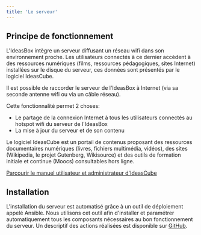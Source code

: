 ```yaml
---
title: 'Le serveur'
---
```


## Principe de fonctionnement

L'IdeasBox intègre un serveur diffusant un réseau wifi dans son environnement proche. Les utilisateurs connectés à ce dernier accèdent à des ressources numériques \(films, ressources pédagogiques, sites Internet\) installées sur le disque du serveur, ces données sont présentés par le logiciel IdeasCube.

Il est possible de raccorder le serveur de l'IdeasBox à Internet \(via sa seconde antenne wifi ou via un câble réseau\).

Cette fonctionnalité permet 2 choses:

* Le partage de la connexion Internet à tous les utilisateurs connectés au hotspot wifi du serveur de l'IdeasBox
* La mise à jour du serveur et de son contenu

Le logiciel IdeasCube est un portail de contenus proposant des ressources documentaires numériques \(livres, fichiers multimédia, vidéos\), des sites \(Wikipedia, le projet Gutenberg, Wikisource\) et des outils de formation initiale et continue \(Moocs\) consultables hors ligne.

[Parcourir le manuel utilisateur et administrateur d'IdeasCube](http://ideascube.doc.bibliosansfrontieres.org)

## Installation

L'installation du serveur est automatisé grâce à un outil de déploiement appelé Ansible. Nous utilisons cet outil afin d'installer et paramétrer automatiquement tous les composants nécessaires au bon fonctionnement du serveur. Un descriptif des actions réalisées est disponible sur [GitHub](http://ansiblecube.doc.bibliosansfrontieres.org).

